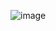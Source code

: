 
![image](https://github.com/ngocdao0103/Face-Recognition/assets/102903385/e85a8ba4-fb4a-435c-aa73-ac707a6d0151)
